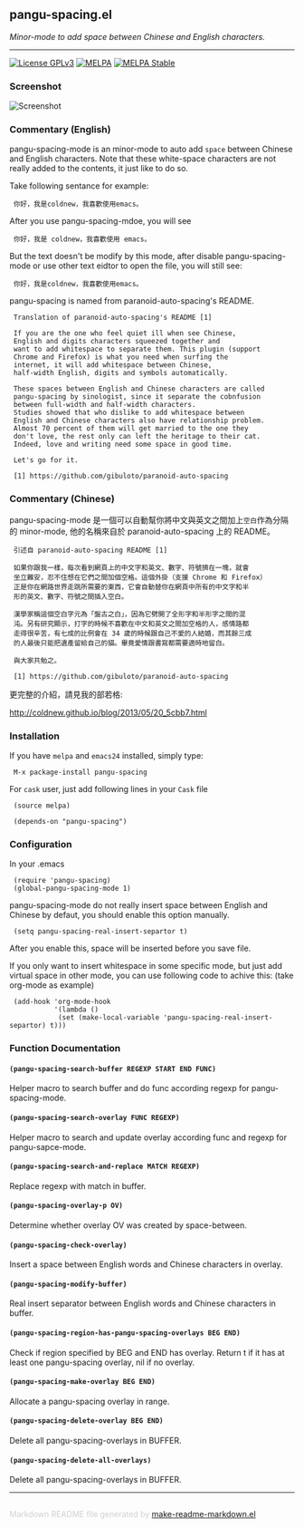 ## pangu-spacing.el
*Minor-mode to add space between Chinese and English characters.*

---
[![License GPLv3](https://img.shields.io/badge/license-GPL_v3-green.svg)](http://www.gnu.org/licenses/gpl-3.0.html)
[![MELPA](http://melpa.org/packages/pangu-spacing-badge.svg)](http://melpa.org/#/pangu-spacing)
[![MELPA Stable](http://stable.melpa.org/packages/pangu-spacing-badge.svg)](http://stable.melpa.org/#/pangu-spacing)

### Screenshot

![Screenshot](https://github.com/coldnew/pangu-spacing/raw/master/screenshot/screenshot.gif)

### Commentary (English)

pangu-spacing-mode is an minor-mode to auto add `space` between Chinese
and English characters. Note that these white-space characters are not really
added to the contents, it just like to do so.

Take following sentance for example:

     你好，我是coldnew，我喜歡使用emacs。

After you use pangu-spacing-mdoe, you will see

     你好，我是 coldnew，我喜歡使用 emacs。

But the text doesn't be modify by this mode, after disable
pangu-spacing-mode or use other text eidtor to open the file, you
will still see:

     你好，我是coldnew，我喜歡使用emacs。

pangu-spacing is named from paranoid-auto-spacing's README.

     Translation of paranoid-auto-spacing's README [1]

     If you are the one who feel quiet ill when see Chinese,
     English and digits characters squeezed together and
     want to add whitespace to separate them. This plugin (support
     Chrome and Firefox) is what you need when surfing the
     internet, it will add whitespace between Chinese,
     half-width English, digits and symbols automatically.

     These spaces between English and Chinese characters are called
     pangu-spacing by sinologist, since it separate the cobnfusion
     between full-width and half-width characters.
     Studies showed that who dislike to add whitespace between
     English and Chinese characters also have relationship problem.
     Almost 70 percent of them will get married to the one they
     don't love, the rest only can left the heritage to their cat.
     Indeed, love and writing need some space in good time.

     Let's go for it.

     [1] https://github.com/gibuloto/paranoid-auto-spacing

### Commentary (Chinese)


pangu-spacing-mode 是一個可以自動幫你將中文與英文之間加上`空白`作為分隔的 minor-mode, 他的名稱來自於 paranoid-auto-spacing 上的 README。

     引述自 paranoid-auto-spacing README [1]

     如果你跟我一樣，每次看到網頁上的中文字和英文、數字、符號擠在一塊，就會
     坐立難安，忍不住想在它們之間加個空格。這個外掛（支援 Chrome 和 Firefox）
     正是你在網路世界走跳所需要的東西，它會自動替你在網頁中所有的中文字和半
     形的英文、數字、符號之間插入空白。

     漢學家稱這個空白字元為「盤古之白」，因為它劈開了全形字和半形字之間的混
     沌。另有研究顯示，打字的時候不喜歡在中文和英文之間加空格的人，感情路都
     走得很辛苦，有七成的比例會在 34 歲的時候跟自己不愛的人結婚，而其餘三成
     的人最後只能把遺產留給自己的貓。畢竟愛情跟書寫都需要適時地留白。

     與大家共勉之。

     [1] https://github.com/gibuloto/paranoid-auto-spacing


更完整的介紹，請見我的部若格:

http://coldnew.github.io/blog/2013/05/20_5cbb7.html


### Installation


If you have `melpa` and `emacs24` installed, simply type:

     M-x package-install pangu-spacing


For `cask` user, just add following lines in your `Cask` file

     (source melpa)

     (depends-on "pangu-spacing")


### Configuration


In your .emacs

     (require 'pangu-spacing)
     (global-pangu-spacing-mode 1)

pangu-spacing-mode do not really insert space between English and
Chinese by defaut, you should enable this option manually.

     (setq pangu-spacing-real-insert-separtor t)

After you enable this, space will be inserted before you save file.

If you only want to insert whitespace in some specific mode, but just add
virtual space in other mode, you can use following code to achive
this: (take org-mode as example)

     (add-hook 'org-mode-hook
               '(lambda ()
                (set (make-local-variable 'pangu-spacing-real-insert-separtor) t)))


### Function Documentation


#### `(pangu-spacing-search-buffer REGEXP START END FUNC)`

Helper macro to search buffer and do func according regexp for
pangu-spacing-mode.

#### `(pangu-spacing-search-overlay FUNC REGEXP)`

Helper macro to search and update overlay according func and regexp for
pangu-sapce-mode.

#### `(pangu-spacing-search-and-replace MATCH REGEXP)`

Replace regexp with match in buffer.

#### `(pangu-spacing-overlay-p OV)`

Determine whether overlay OV was created by space-between.

#### `(pangu-spacing-check-overlay)`

Insert a space between English words and Chinese characters in overlay.

#### `(pangu-spacing-modify-buffer)`

Real insert separator between English words and Chinese characters in buffer.

#### `(pangu-spacing-region-has-pangu-spacing-overlays BEG END)`

Check if region specified by BEG and END has overlay.
  Return t if it has at least one pangu-spacing overlay, nil if no overlay.

#### `(pangu-spacing-make-overlay BEG END)`

Allocate a pangu-spacing overlay in range.

#### `(pangu-spacing-delete-overlay BEG END)`

Delete all pangu-spacing-overlays in BUFFER.

#### `(pangu-spacing-delete-all-overlays)`

Delete all pangu-spacing-overlays in BUFFER.

-----
<div style="padding-top:15px;color: #d0d0d0;">
Markdown README file generated by
<a href="https://github.com/mgalgs/make-readme-markdown">make-readme-markdown.el</a>
</div>
